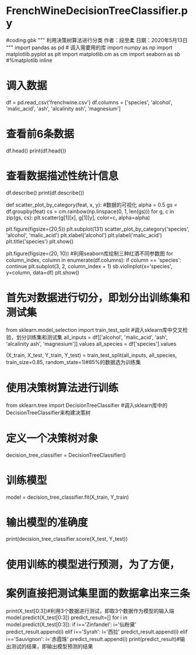 # FrenchWineDecisionTreeClassifier.py
#coding:gbk
"""
利用决策树算法进行分类
作者：段至柔
日期：2020年5月13日
"""
import pandas as pd           # 调入需要用的库
import numpy as np
import matplotlib.pyplot as plt
import matplotlib.cm as cm
import seaborn as sb
#%matplotlib inline
# 调入数据
df = pd.read_csv('frenchwine.csv')
df.columns = ['species', 'alcohol', 'malic_acid', 'ash', 'alcalinity ash', 'magnesium']
# 查看前6条数据
df.head()
print(df.head()) 
# 查看数据描述性统计信息
df.describe()
print(df.describe())

def scatter_plot_by_category(feat, x, y): #数据的可视化 
    alpha = 0.5
    gs = df.groupby(feat)
    cs = cm.rainbow(np.linspace(0, 1, len(gs)))
    for g, c in zip(gs, cs):
        plt.scatter(g[1][x], g[1][y], color=c, alpha=alpha)

plt.figure(figsize=(20,5))
plt.subplot(131)
scatter_plot_by_category('species', 'alcohol', 'malic_acid')
plt.xlabel('alcohol')
plt.ylabel('malic_acid')
plt.title('species')
plt.show()

plt.figure(figsize=(20, 10)) #利用seaborn库绘制三种红酒不同参数图
for column_index, column in enumerate(df.columns):
    if column == 'species':
        continue
    plt.subplot(3, 2, column_index + 1)
    sb.violinplot(x='species', y=column, data=df)
plt.show()

# 首先对数据进行切分，即划分出训练集和测试集
from sklearn.model_selection import train_test_split #调入sklearn库中交叉检验，划分训练集和测试集
all_inputs = df[['alcohol', 'malic_acid',
                             'ash', 'alcalinity ash', 'magnesium']].values
all_species = df['species'].values

(X_train,
 X_test,
 Y_train,
 Y_test) = train_test_split(all_inputs, all_species, train_size=0.85, random_state=1)#85%的数据选为训练集

# 使用决策树算法进行训练
from sklearn.tree import DecisionTreeClassifier #调入sklearn库中的DecisionTreeClassifier来构建决策树
# 定义一个决策树对象
decision_tree_classifier = DecisionTreeClassifier()
# 训练模型
model = decision_tree_classifier.fit(X_train, Y_train)
# 输出模型的准确度
print(decision_tree_classifier.score(X_test, Y_test)) 


# 使用训练的模型进行预测，为了方便，
# 案例直接把测试集里面的数据拿出来三条
print(X_test[0:3])#利用3个数据进行测试，即取3个数据作为模型的输入端
model.predict(X_test[0:3])
predict_result=[]
for i in model.predict(X_test[0:3]):
	if i=='Zinfandel':
		i='仙粉黛'
		predict_result.append(i)
	elif i=='Syrah':
		i='西拉'
		predict_result.append(i)
	elif i=='Sauvignon':
		i='赤霞珠'
		predict_result.append(i)
print(predict_result)#输出测试的结果，即输出模型预测的结果
 
